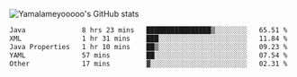 ![Yamalameyooooo's GitHub stats](https://github-readme-stats.vercel.app/api?username=yamalameyooooo&theme=transparent&show_icons=true\&show=reviews,discussions_started,discussions_answered,prs_merged,prs_merged_percentage)

<!--START_SECTION:waka-->

```txt
Java              8 hrs 23 mins   ████████████████▒░░░░░░░░   65.51 %
XML               1 hr 31 mins    ███░░░░░░░░░░░░░░░░░░░░░░   11.84 %
Java Properties   1 hr 10 mins    ██▒░░░░░░░░░░░░░░░░░░░░░░   09.23 %
YAML              57 mins         ██░░░░░░░░░░░░░░░░░░░░░░░   07.54 %
Other             17 mins         ▓░░░░░░░░░░░░░░░░░░░░░░░░   02.31 %
```

<!--END_SECTION:waka-->

